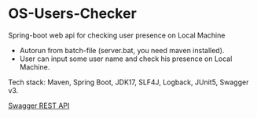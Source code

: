 # OS-Users-Checker

Spring-boot web api for checking user presence on Local Machine

* Autorun from batch-file (server.bat, you need maven installed).
* User can input some user name and check his presence on Local Machine.

Tech stack: Maven, Spring Boot, JDK17, SLF4J, Logback, JUnit5, Swagger v3.

[Swagger REST API](http://localhost:8080/swagger-ui.html)
